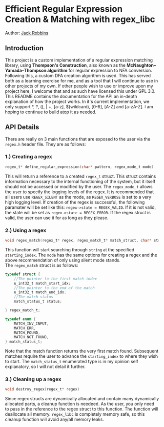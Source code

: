 # Efficient Regular Expression Creation & Matching with regex_libc
Author: [Jack Robbins](https://www.github.com/jackr276)

## Introduction
This project is a custom implementation of a regular expression matching library, using **Thompson's Construction**, also known as the **McNaughton–Yamada–Thompson algorithm** for regular expression to NFA conversion. Following this, a custom DFA creation algorithm is used. This has served both as a learning exercise for me, and as a tool that I will continue to use in other projects of my own. If other people wish to use or improve upon my project here, I welcome that and as such have licensed this under GPL 3.0. This README contains the documentation for the API an in-depth explanation of how the project works. In it's current implementation, we only support *, ?, (), | +, [a-z], $(wildcard), [0-9], [A-Z] and [a-zA-Z]. I am hoping to continue to build atop it as needed.

## API Details
There are really on 3 main functions that are exposed to the user via the `regex.h` header file. They are as follows:  
### 1.) Creating a regex
```C
regex_t* define_regular_expression(char* pattern, regex_mode_t mode)
```
This will return a reference to a created `regex_t` struct. This struct contains information necessary to the internal functioning of the system, but it itself should not be accessed or modified by the user. The `regex_mode_t` allows the user to specify the logging levels of the regex. It is recommended that all users use `REGEX_SILENT` as the mode, as `REGEX_VERBOSE` is set to a very high logging level. If creation of the regex is successful, the following paramater will be set like this: `regex->state = REGEX_VALID`. If it is not valid, the state will be set as `regex->state = REGEX_ERROR`. If the regex struct is valid, the user can use it for as long as they please.

### 2.) Using a regex
```C
void regex_match(regex_t* regex, regex_match_t* match_struct, char* string, u_int32_t starting_index, regex_mode_t mode)
```
This function will start searching through `string` at the specified `starting_index`. The `mode` has the same options for creating a regex and the above recommendation of only using silent mode stands.    
The `regex_match` struct is as follows:
```C
typedef struct {
	//The pointer to the first match index
	u_int32_t match_start_idx;
	//The pointer to the end of the match
	u_int32_t match_end_idx;
	//The match status
	match_status_t status;

} regex_match_t;

typedef enum {
	MATCH_INV_INPUT,
	MATCH_ERR,
	MATCH_FOUND,
	MATCH_NOT_FOUND,
} match_status_t;
```
Note that the match function returns the very first match found. Subsequent matches require the user to advance the `starting_index` to where they wish to start. The `match_status_t` enumerated type is in my opinion self explanatory, so I will not detail it further.

### 3.) Cleaning up a regex
```C
void destroy_regex(regex_t* regex)
```
Since regex structs are dynamically allocated and contain many dynamically allocated parts, a cleanup function is needeed. As the user, you only need to pass in the reference to the regex struct to this function. The function will deallocate all memory. `regex_libc` is completely memory safe, so this cleanup function will avoid any/all memory leaks.

